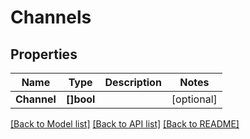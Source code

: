 # Channels

## Properties

Name | Type | Description | Notes
------------ | ------------- | ------------- | -------------
**Channel** | **[]bool** |  | [optional] 

[[Back to Model list]](../README.md#documentation-for-models) [[Back to API list]](../README.md#documentation-for-api-endpoints) [[Back to README]](../README.md)


